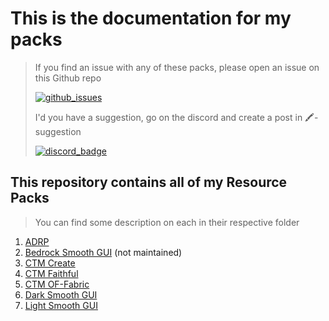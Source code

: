 # This is the documentation for my packs

> If you find an issue with any of these packs, please open an issue on this Github repo
>
>[![github_issues](https://img.shields.io/github/issues/Aeldit/MC-REsource-Packs?color=red&style=for-the-badge&logo=github)](https://github.com/Aeldit/MC-Resource-Packs/issues)
>
> I'd you have a suggestion, go on the discord and create a post in 🖍️-suggestion
>
> [![discord_badge](https://img.shields.io/discord/750243612473819188?color=7289da&label=DISCORD&logo=discord&logoColor=7289da&style=for-the-badge)](https://discord.gg/PcYPpqzhKS)

## This repository contains all of my Resource Packs

> You can find some description on each in their respective folder

1. [ADRP](ADRP/)
2. [Bedrock Smooth GUI](Bedrock%20Smooth%20GUI/) (not maintained)
3. [CTM Create](CTM_Create/README.md)
4. [CTM Faithful](CTM_Faithful/README.md)
5. [CTM OF-Fabric](CTM_OF_Fabric/README.md)
6. [Dark Smooth GUI](Dark%20Smooth%20GUI/README.md)
7. [Light Smooth GUI](Light%20Smooth%20GUI/README.md)
